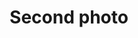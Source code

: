 ---
title: "Second photo"
image: "./2.jpg"
takenAt: '2018-10-05T14:48:00.000Z'
country: 'France'
place: 'Rennes'
publish: true
---